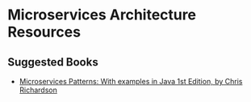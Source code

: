 
# Microservices Architecture Resources



## Suggested Books
- [Microservices Patterns: With examples in Java 1st Edition, by Chris Richardson](https://www.amazon.com/gp/product/1617294543)


